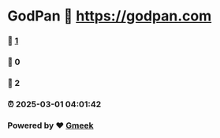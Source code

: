 # GodPan :link: https://godpan.com 
### :page_facing_up: [1](https://godpan.com/tag.html) 
### :speech_balloon: 0 
### :hibiscus: 2 
### :alarm_clock: 2025-03-01 04:01:42 
### Powered by :heart: [Gmeek](https://github.com/Meekdai/Gmeek)
